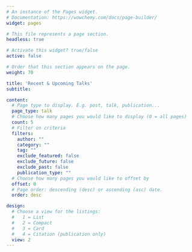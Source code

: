 ```yaml
---
# An instance of the Pages widget.
# Documentation: https://wowchemy.com/docs/page-builder/
widget: pages

# This file represents a page section.
headless: true

# Activate this widget? true/false
active: false  

# Order that this section appears on the page.
weight: 70

title: 'Recent & Upcoming Talks'
subtitle:

content:
  # Page type to display. E.g. post, talk, publication...
  page_type: talk
  # Choose how many pages you would like to display (0 = all pages)
  count: 5
  # Filter on criteria
  filters:
    author: ""
    category: ""
    tag: ""
    exclude_featured: false
    exclude_future: false
    exclude_past: false
    publication_type: ""
  # Choose how many pages you would like to offset by
  offset: 0
  # Page order: descending (desc) or ascending (asc) date.
  order: desc

design:
  # Choose a view for the listings:
  #   1 = List
  #   2 = Compact
  #   3 = Card
  #   4 = Citation (publication only)
  view: 2
---
```

